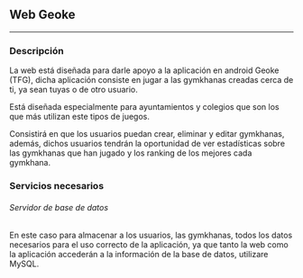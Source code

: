 ## Web Geoke

***

### Descripción

La web está diseñada para darle apoyo a la aplicación en android Geoke (TFG), dicha aplicación consiste en jugar a las gymkhanas creadas cerca de ti, ya sean tuyas o de otro usuario.

Está diseñada especialmente para ayuntamientos y colegios que son los que más utilizan este tipos de juegos.

Consistirá en que los usuarios puedan crear, eliminar y editar gymkhanas, además, dichos usuarios tendrán la oportunidad de ver estadísticas sobre las gymkhanas que han jugado y los ranking de los mejores cada gymkhana.


### Servicios necesarios

###### Servidor de base de datos
En este caso para almacenar a los usuarios, las gymkhanas, todos los datos necesarios para el uso correcto de la aplicación, ya que tanto la web como la aplicación accederán a la información de la base de datos, utilizare MySQL.






